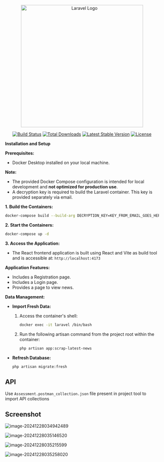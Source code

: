 <p align="center"><a href="https://laravel.com" target="_blank"><img src="https://raw.githubusercontent.com/laravel/art/master/logo-lockup/5%20SVG/2%20CMYK/1%20Full%20Color/laravel-logolockup-cmyk-red.svg" width="400" alt="Laravel Logo"></a></p>

<p align="center">
<a href="https://github.com/laravel/framework/actions"><img src="https://github.com/laravel/framework/workflows/tests/badge.svg" alt="Build Status"></a>
<a href="https://packagist.org/packages/laravel/framework"><img src="https://img.shields.io/packagist/dt/laravel/framework" alt="Total Downloads"></a>
<a href="https://packagist.org/packages/laravel/framework"><img src="https://img.shields.io/packagist/v/laravel/framework" alt="Latest Stable Version"></a>
<a href="https://packagist.org/packages/laravel/framework"><img src="https://img.shields.io/packagist/l/laravel/framework" alt="License"></a>
</p>


**Installation and Setup**

**Prerequisites:**

- Docker Desktop installed on your local machine.

**Note:**

- The provided Docker Compose configuration is intended for local development and **not optimized for production use**.
- A decryption key is required to build the Laravel container. This key is provided separately via email.

**1. Build the Containers:**

```bash
docker-compose build --build-arg DECRYPTION_KEY=KEY_FROM_EMAIL_GOES_HERE 
```

**2. Start the Containers:**

```bash
docker-compose up -d
```

**3. Access the Application:**

- The React frontend application is built using React and Vite as build tool and is accessible at: `http://localhost:4173`

**Application Features:**

- Includes a Registration page.
- Includes a Login page.
- Provides a page to view news.

**Data Management:**

- **Import Fresh Data:**

  1. Access the container's shell:

     ```bash
     docker exec -it laravel /bin/bash
     ```

  2. Run the following artisan command from the project root within the container:

     ```bash
     php artisan app:scrap-latest-news
     ```

- **Refresh Database:**

  ```bash
  php artisan migrate:fresh
  ```



## API

Use `Assessment.postman_collection.json` file present in project tool to import API collections



## Screenshot

![image-20241228034942489](C:\Users\LENOVO\AppData\Roaming\Typora\typora-user-images\image-20241228034942489.png)



![image-20241228035146520](C:\Users\LENOVO\AppData\Roaming\Typora\typora-user-images\image-20241228035146520.png)



![image-20241228035215599](C:\Users\LENOVO\AppData\Roaming\Typora\typora-user-images\image-20241228035215599.png)

![image-20241228035258020](C:\Users\LENOVO\AppData\Roaming\Typora\typora-user-images\image-20241228035258020.png)
